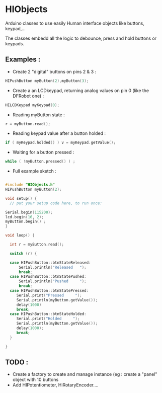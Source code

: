 # HIObjects
Arduino classes to use easily Human interface objects like buttons, keypad,...

The classes embedd all the logic to debounce, press and hold buttons or keypads.

## Examples :

* Create 2 "digital" buttons on pins 2 & 3 :

```c++
HIPushButton myButton(2),myButton(3);
```

* Create a an LCDkeypad, returning analog values on pin 0 (like the DFRobot one) :

```c++
HILCDKeypad myKeypad(0);
```

* Reading myButton state :

```c++
r = myButton.read();
```

* Reading keypad value after a button holded :

```c++
if ( myKeypad.holded() ) v = myKeypad.getValue();
```

* Waiting for a button pressed :

```c++
while ( !myButton.pressed() ) ;
```

* Full example sketch :

```c++

#include "HIObjects.h"
HIPushButton myButton(2);

void setup() {
  // put your setup code here, to run once:

Serial.begin(115200);
lcd.begin(16, 2); 
myButton.begin() ;
}

void loop() {

  int r = myButton.read();

  switch (r) {

  case HIPushButton::btnStateReleased:
      Serial.println("Released   ");
      break;
  case HIPushButton::btnStatePushed:  
      Serial.println("Pushed     ");
      break;
  case HIPushButton::btnStatePressed: 
     Serial.print("Pressed     ");
     Serial.println(myButton.getValue()); 
     delay(1000)
     break;
  case HIPushButton::btnStateHolded:  
     Serial.print("Holded     ");
     Serial.println(myButton.getValue()); 
     delay(1000);
     break;
  }

}

```

## TODO :
* Create a factory to create and manage instance (eg : create a "panel" object with 10 buttons
* Add HIPotentiometer, HiRotaryEncoder....
